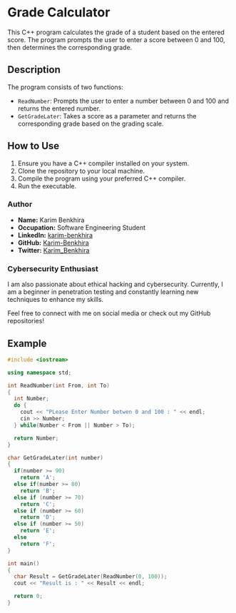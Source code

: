 # Grade Calculator

This C++ program calculates the grade of a student based on the entered score. The program prompts the user to enter a score between 0 and 100, then determines the corresponding grade.

## Description

The program consists of two functions:
- `ReadNumber`: Prompts the user to enter a number between 0 and 100 and returns the entered number.
- `GetGradeLater`: Takes a score as a parameter and returns the corresponding grade based on the grading scale.

## How to Use

1. Ensure you have a C++ compiler installed on your system.
2. Clone the repository to your local machine.
3. Compile the program using your preferred C++ compiler.
4. Run the executable.

### Author

- **Name:** Karim Benkhira
- **Occupation:** Software Engineering Student
- **LinkedIn:** [karim-benkhira](https://linkedin.com/in/karim-benkhira-206597224)
- **GitHub:** [Karim-Benkhira](https://github.com/Karim-Benkhira)
- **Twitter:** [Karim_Benkhira](https://twitter.com/Karim_Benkhira)

### Cybersecurity Enthusiast

I am also passionate about ethical hacking and cybersecurity. Currently, I am a beginner in penetration testing and constantly learning new techniques to enhance my skills.

Feel free to connect with me on social media or check out my GitHub repositories!

## Example

```cpp
#include <iostream>

using namespace std;

int ReadNumber(int From, int To)
{
  int Number;
  do {
    cout << "PLease Enter Number betwen 0 and 100 : " << endl;
    cin >> Number;
  } while(Number < From || Number > To);

  return Number;
}

char GetGradeLater(int number)
{
  if(number >= 90)
    return 'A';
  else if(number >= 80)
    return 'B';
  else if (number >= 70)
    return 'C';
  else if (number >= 60)
    return 'D';
  else if (number >= 50)
    return 'E';
  else
    return 'F';
}

int main()
{
  char Result = GetGradeLater(ReadNumber(0, 100));
  cout << "Result is : " << Result << endl;

  return 0;
}
